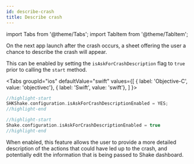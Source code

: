 ```yaml
---
id: describe-crash
title: Describe crash
---
```


import Tabs from '@theme/Tabs'; 
import TabItem from '@theme/TabItem';

On the next app launch after the crash occurs, a sheet offering the user a chance to describe the crash will appear.

This can be enabled by setting the `isAskForCrashDescription` flag to `true` prior to calling the `start` method.

<Tabs
  groupId="ios"
  defaultValue="swift"
  values={[
    { label: 'Objective-C', value: 'objectivec'},
    { label: 'Swift', value: 'swift'},
  ]
}>

<TabItem value="objectivec">

```objectivec title="AppDelegate.m"
//highlight-start
SHKShake.configuration.isAskForCrashDescriptionEnabled = YES;
//highlight-end
```

</TabItem>

<TabItem value="swift">

```swift title="AppDelegate.swift"
//highlight-start
Shake.configuration.isAskForCrashDescriptionEnabled = true
//highlight-end
```

</TabItem>
</Tabs>


When enabled, this feature allows the user to provide a more detailed description of the actions that could have led up to the 
crash, and potentially edit the information that is being passed to Shake dashboard.
